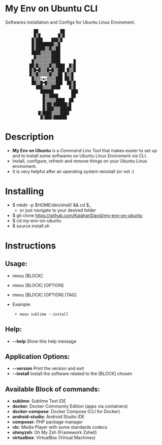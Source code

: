 # My Env on Ubuntu CLI
Softwares installation and Configs for Ubuntu Linux Enviroment.

			     ██          ██
			     █▒█        █▒█
			    █▒███    ███▒█
			    █▒████████▒▒█
			    █▒████▒▒█▒▒██
			    ████▒▒▒▒▒████
			     █▒▒▒▒▒▒▒████
			    █▒▒▒▒▒▒▒▒████      █
			   ██▒█▒▒▒▒▒█▒▒████  █▒█
			   █▒█●█▒▒▒█●█▒▒███ █▒▒█
			   █▒▒█▒▒▒▒▒█▒▒▒██ █▒▒█
			    █▒▒▒=▲=▒▒▒▒███ ██▒█
			    ██▒▒█♥█▒▒▒▒███  ██▒█
			      ███▒▒▒▒████    █▒█
			        ██████        ███
			         █▒▒████      ██
			         █▒▒▒▒▒████  ██
			         █▒██▒██████▒█
			         █▒███▒▒▒█████
			       █▒████▒▒▒▒████
			        █▒███▒██████  

# Description
- **My Env on Ubuntu** is a _Command Line Tool_ that makes easier to set up and to  install some softwares on Ubuntu Linux Enviroment via CLI.
- Install, configure, refresh and remove things on your Ubuntu Linux enviroment.
- It is very helpful after an operating system reinstall (or not :)

# Installing
- $ mkdir -p $HOME/dev/shell/ && cd $_ 
	- or just navigate to your desired folder
- $ git clone https://github.com/KalahariDavid/my-env-on-ubuntu
- $ cd my-env-on-ubuntu
- $ source install.sh

# Instructions
## Usage:
- meou [BLOCK]
- meou [BLOCK] [OPTION]
- meou [BLOCK] [OPTION] [TAG]

- Example:
	- `meou sublime --install`

## Help:
- **--help** 		Show this help message

## Application Options:
- **--version** 	Print the version and exit
- **--install** 	Install the software related to the [BLOCK] chosen 

## Available Block of commands:
- **sublime**: 		Sublime Text IDE
- **docker**: 		Docker Community Edition (apps via containers)
- **docker-compose**: Docker Compose (CLI for Docker) 
- **android-studio**: Android Studio IDE
- **composer**: 	PHP package manager
- **vlc**: 			Media Player with some standards codecs 
- **ohmyzsh**: 		Oh My Zsh (Framework Zshell)
- **virtualbox**: 		VirtualBox (Virtual Machines)
